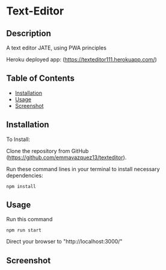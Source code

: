 # Text-Editor

## Description

A text editor JATE, using PWA principles 

Heroku deployed app:
(https://texteditor111.herokuapp.com/)

## Table of Contents

- [Installation](#installation)
- [Usage](#usage)
- [Screenshot](#Screenshot)

## Installation

To Install:

Clone the repository from GitHub (https://github.com/emmavazquez13/texteditor).

Run these command lines in your terminal to install necessary dependencies:

```
npm install
```

## Usage

Run this command 

```
npm run start
```

Direct your browser to "http://localhost:3000/"

## Screenshot


